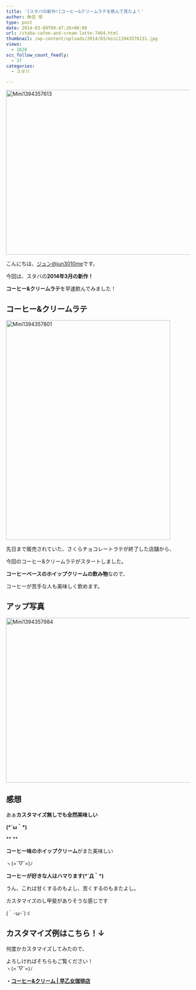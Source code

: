 ```yaml
---
title: '[スタバの新作!]コーヒー&クリームラテを飲んで見たよ！'
author: 魚住 惇
type: post
date: 2014-03-09T09:47:26+00:00
url: /staba-cafee-and-cream-latte-7464.html
thumbnail: /wp-content/uploads/2014/03/mini13943576131.jpg
views:
  - 1828
scc_follow_count_feedly:
  - 37
categories:
  - スタバ

---
```

<img decoding="async" loading="lazy" title="mini1394357613.jpg" alt="Mini1394357613" src="/wp-content/uploads/2014/03/mini1394357613.jpg" width="600" height="450" border="0" />

<!--more-->

こんにちは、[ジュン@jun3010me][1]です。

今回は、スタバの**2014年3月の新作！**

**コーヒー&クリームラテ**を早速飲んでみました！

## コーヒー&クリームラテ

<img decoding="async" loading="lazy" title="mini1394357801.jpg" alt="Mini1394357801" src="/wp-content/uploads/2014/03/mini1394357801.jpg" width="450" height="600" border="0" /> 

先日まで販売されていた、さくらチョコレートラテが終了した店舗から、

今回のコーヒー&クリームラテがスタートしました。

**コーヒーベースのホイップクリームの飲み物**なので、

コーヒーが苦手な人も美味しく飲めます。

## アップ写真

<img decoding="async" loading="lazy" title="mini1394357984.jpg" alt="Mini1394357984" src="/wp-content/uploads/2014/03/mini1394357984.jpg" width="600" height="450" border="0" /> 

## 感想

あぁ**カスタマイズ無しでも全然美味しい**

**(\*´ω｀\*)**

** **

**コーヒー味のホイップクリーム**がまた美味しい

ヽ(=´▽\`=)ﾉ

**コーヒーが好きな人はハマります(\*´Д｀\*)**

うん、これは甘くするのもよし、苦くするのもまたよし。

カスタマイズのし甲斐がありそうな感じです

(｀･ω･´)ゞ

## カスタマイズ例はこちら！↓

何度かカスタマイズしてみたので、

よろしければそちらもご覧ください！  
ヽ(=´▽\`=)ﾉ

**・<a rel="nofollow" href="http://192.168.11.200:8000/category/gurume-repo/staba/cafee-and-cream" target="_blank">コーヒー&クリーム | 早乙女珈琲店</a>**

 [1]: https://twitter.com/jun3010me
